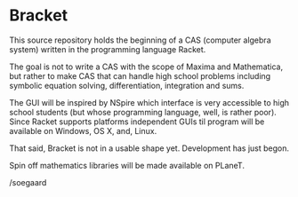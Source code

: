 Bracket
=======

This source repository holds the beginning of a CAS (computer algebra 
system) written in the programming language Racket. 

The goal is not to write a CAS with the scope of Maxima and Mathematica,
but rather to make CAS that can handle high school problems including
symbolic equation solving, differentiation, integration and sums.

The GUI will be inspired by NSpire which interface is very accessible
to high school students (but whose programming language, well, is
rather poor). Since Racket supports platforms independent GUIs til
program will be available on Windows, OS X, and, Linux.

That said, Bracket is not in a usable shape yet. Development has
just begon.

Spin off mathematics libraries will be made available on PLaneT.

/soegaard
